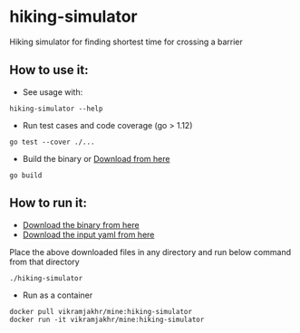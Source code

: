 # hiking-simulator

Hiking simulator for finding shortest time for crossing a barrier

## How to use it:

* See usage with:

```
hiking-simulator --help
```

* Run test cases and code coverage (go > 1.12)
```
go test --cover ./...
```

* Build the binary or [Download from here](https://github.com/vikramjakhr/hiking-simulator/releases/download/v1.0.0/hiking-simulator)
```
go build
```

## How to run it:

* [Download the binary from here](https://github.com/vikramjakhr/hiking-simulator/releases/download/v1.0.0/hiking-simulator)
* [Download the input yaml from here](https://github.com/vikramjakhr/hiking-simulator/releases/download/v1.0.0/input.yaml)

Place the above downloaded files in any directory and run below command from that directory
```
./hiking-simulator 
```

* Run as a container
```
docker pull vikramjakhr/mine:hiking-simulator
docker run -it vikramjakhr/mine:hiking-simulator
```
